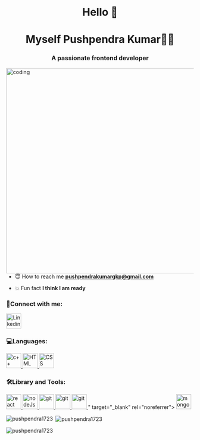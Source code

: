
<h1 align="center">Hello 👋</h1>
<h1 align="center">Myself Pushpendra Kumar🧑‍💻</h1>
<h3 align="center">A passionate frontend developer</h3>

<img align="right" alt="coding" width="550" src="https://mir-s3-cdn-cf.behance.net/project_modules/max_1200/06f21a161921919.63cd7887d0a70.gif">


- 😇 How to reach me **pushpendrakumargkp@gmail.com**

- 💥 Fun fact **I think I am ready**

<h3 align="left">🤝Connect with me:</h3>
<p align="left">
  <a href="https://www.linkedin.com/in/pushpendra-kumar-215378204/" target="_blank" rel="noreferrer">
    <img src="https://www.vectorlogo.zone/logos/linkedin/linkedin-tile.svg" alt="Linkedin" width="40" height="40"/> </a> 
</p>
<h3 align="left">💻Languages:</h3>
<p align="left">
    <a href="https://www.w3schools.com/cpp/cpp_intro.asp" target="_blank" rel="noreferrer">
    <img src="https://cdn.worldvectorlogo.com/logos/c.svg" alt="c++" width="40" height="40"/> </a> 
      <a href="https://www.w3schools.com/html/" target="_blank" rel="noreferrer">
    <img src="https://cdn.worldvectorlogo.com/logos/html-1.svg" alt="HTML" width="40" height="40"/> </a> 

  <a href="https://www.w3schools.com/css/" target="_blank" rel="noreferrer">
    <img src="https://cdn.worldvectorlogo.com/logos/css-3.svg" alt="CSS" width="40" height="40"/> </a> 

  

  


  

  
</p>
<h3 align="left">🛠️Library and Tools:</h3>
<p align="left"> 
      <a href="https://react.dev/" target="_blank" rel="noreferrer">
    <img src="https://www.vectorlogo.zone/logos/reactjs/reactjs-icon.svg" alt="react" width="40" height="40"/> </a> 
    <a href="https://nodejs.org/en" target="_blank" rel="noreferrer">
    <img src="https://cdn.worldvectorlogo.com/logos/nodejs-2.svg" alt="nodeJs" width="40" height="40"/> </a> 
    
  <a href="https://git-scm.com" target="_blank" rel="noreferrer">
    <img src="https://www.vectorlogo.zone/logos/git-scm/git-scm-icon.svg" alt="git" width="40" height="40"/> </a> 
      <a href="https://git-scm.com" target="_blank" rel="noreferrer">
    <img src="https://www.vectorlogo.zone/logos/git-scm/git-scm-icon.svg" alt="git" width="40" height="40"/> </a> 
        <a href="    <a href="https://git-scm.com" target="_blank" rel="noreferrer">
    <img src="https://www.vectorlogo.zone/logos/git-scm/git-scm-icon.svg" alt="git" width="40" height="40"/> </a> " target="_blank" rel="noreferrer">
    <img src="![image](https://github.com/Pushpendra1723/Pushpendra1723/assets/94159743/95d7a5a7-ec3c-44a0-8e49-5cb4e4416b91)
" alt="mongodb" width="40" height="40"/> </a> 
</p>
    

<p><img align="left" src="https://github-readme-stats.vercel.app/api/top-langs?username=pushpendra1723&show_icons=true&locale=en&layout=compact" alt="pushpendra1723" /></p>

<p>&nbsp;<img align="center" src="https://github-readme-stats.vercel.app/api?username=pushpendra1723&show_icons=true&locale=en" alt="pushpendra1723" /></p>

<p><img align="center" src="https://github-readme-streak-stats.herokuapp.com/?user=pushpendra1723&" alt="pushpendra1723" /></p>
